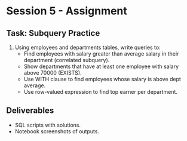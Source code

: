 # Session 5 - Assignment

## Task: Subquery Practice

1. Using employees and departments tables, write queries to:
   - Find employees with salary greater than average salary in their department (correlated subquery).
   - Show departments that have at least one employee with salary above 70000 (EXISTS).
   - Use WITH clause to find employees whose salary is above dept average.
   - Use row-valued expression to find top earner per department.

## Deliverables
- SQL scripts with solutions.
- Notebook screenshots of outputs.
